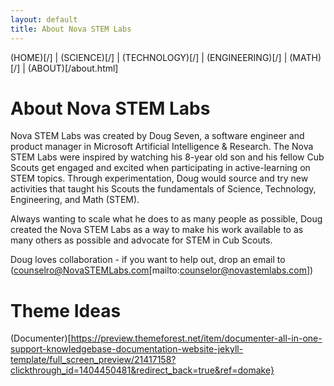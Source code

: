 ```yaml
---
layout: default
title: About Nova STEM Labs
---
```

(HOME)[/] | (SCIENCE)[/] | (TECHNOLOGY)[/] | (ENGINEERING)[/] | (MATH)[/] | (ABOUT)[/about.html]

# About Nova STEM Labs
Nova STEM Labs was created by Doug Seven, a software engineer and product manager in Microsoft Artificial Intelligence & Research. The Nova STEM Labs were inspired by watching his 8-year old son and his fellow Cub Scouts get engaged and excited when participating in active-learning on STEM topics. Through experimentation, Doug would source and try new activities that taught his Scouts the fundamentals of Science, Technology, Engineering, and Math (STEM). 

Always wanting to scale what he does to as many people as possible, Doug created the Nova STEM Labs as a way to make his work available to as many others as possible and advocate for STEM in Cub Scouts. 

Doug loves collaboration - if you want to help out, drop an email to (counselro@NovaSTEMLabs.com[mailto:counselor@novastemlabs.com])

# Theme Ideas
(Documenter)[https://preview.themeforest.net/item/documenter-all-in-one-support-knowledgebase-documentation-website-jekyll-template/full_screen_preview/21417158?clickthrough_id=1404450481&redirect_back=true&ref=domake}